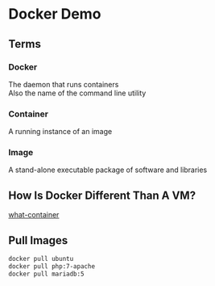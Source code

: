 # Docker Demo

## Terms
### Docker
The daemon that runs containers  
Also the name of the command line utility

### Container
A running instance of an image

### Image
A stand-alone executable package of software and libraries

## How Is Docker Different Than A VM?
[what-container](https://www.docker.com/what-container)

## Pull Images
```sh
docker pull ubuntu
docker pull php:7-apache
docker pull mariadb:5
```
